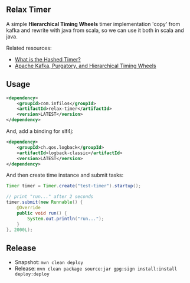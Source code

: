## Relax Timer

A simple **Hierarchical Timing Wheels** timer implementation 'copy' from kafka and rewrite with java from scala, so we can use it both in scala and java.

Related resources:

- [What is the Hashed Timer?](https://github.com/ifesdjeen/hashed-wheel-timer)
- [Apache Kafka, Purgatory, and Hierarchical Timing Wheels](https://www.confluent.io/blog/apache-kafka-purgatory-hierarchical-timing-wheels/)

## Usage

```xml
<dependency>
    <groupId>com.infilos</groupId>
    <artifactId>relax-timer</artifactId>
    <version>LATEST</version>
</dependency>
```

And, add a binding for slf4j:

```xml
<dependency>
    <groupId>ch.qos.logback</groupId>
    <artifactId>logback-classic</artifactId>
    <version>LATEST</version>
</dependency>
```

And then create time instance and submit tasks:

```java
Timer timer = Timer.create("test-timer").startup();

// print "run..." after 2 seconds
timer.submit(new Runnable() {
    @Override
    public void run() {
        System.out.println("run...");
    }
}, 2000L);
```

## Release

- Snapshot: `mvn clean deploy`
- Release: `mvn clean package source:jar gpg:sign install:install deploy:deploy`
